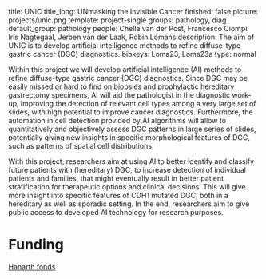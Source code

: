 title: UNIC
title_long: UNmasking the Invisible Cancer
finished: false 
picture: projects/unic.png
template: project-single
groups: pathology, diag
default_group: pathology
people: Chella van der Post, Francesco Ciompi, Iris Nagtegaal, Jeroen van der Laak, Robin Lomans
description: The aim of UNIC is to develop artificial intelligence methods to refine diffuse-type gastric cancer (DGC) diagnostics. 
bibkeys: Loma23, Loma23a
type: normal

Within this project we will develop artificial intelligence (AI) methods to refine diffuse-type gastric cancer (DGC) diagnostics. Since DGC may be easily missed or hard to find on biopsies and prophylactic hereditary gastrectomy specimens, AI will aid the pathologist in the diagnostic work-up, improving the detection of relevant cell types among a very large set of slides, with high potential to improve cancer diagnostics. Furthermore, the automation in cell detection provided by AI algorithms will allow to quantitatively and objectively assess DGC patterns in large series of slides, potentially giving new insights in specific morphological features of DGC, such as patterns of spatial cell distributions. 

With this project, researchers aim at using AI to better identify and classify future patients with (hereditary) DGC, to increase detection of individual patients and families, that might eventually result in better patient stratification for therapeutic options and clinical decisions. This will give more insight into specific features of CDH1 mutated DGC, both in a hereditary as well as sporadic setting. In the end, researchers aim to give public access to developed AI technology for research purposes.

# Funding
[Hanarth fonds](https://www.hanarthfonds.nl/en/home)
